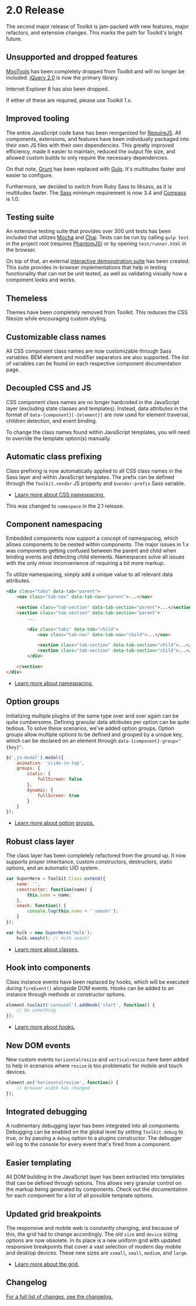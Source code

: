 # 2.0 Release #

The second major release of Toolkit is jam-packed with new features, major refactors, and extensive changes. This marks the path for Toolkit's bright future.

## Unsupported and dropped features ##

[MooTools](http://mootools.net/) has been completely dropped from Toolkit and will no longer be included. 
[jQuery 2.0](http://jquery.com/) is now the primary library.
 
Internet Explorer 8 has also been dropped. 

If either of these are required, please use Toolkit 1.x.

## Improved tooling ##

The entire JavaScript code base has been reorganized for [RequireJS](http://requirejs.org/). 
All components, extensions, and features have been individually packaged into their own JS files with their own dependencies. 
This greatly improved efficiency, made it easier to maintain, reduced the output file size, 
and allowed custom builds to only require the necessary dependencies.

On that note, [Grunt](http://gruntjs.com/) has been replaced with [Gulp](http://gulpjs.com/). It's multitudes faster and easier to configure.

Furthermore, we decided to switch from Ruby Sass to libsass, as it is multitudes faster. 
The [Sass](http://sass-lang.com/) minimum requirement is now 3.4 and [Compass](http://compass-style.org/) is 1.0.

## Testing suite ##

An extensive testing suite that provides over 300 unit tests has been included that utilizes [Mocha](http://mochajs.org/) and [Chai](http://chaijs.com). 
Tests can be run by calling `gulp test` in the project root (requires [PhantomJS](http://phantomjs.org/)) or by opening `test/runner.html` in the browser.

On top of that, an external [interactive demonstration suite](https://github.com/titon/toolkit-tests) has been created. 
This suite provides in-browser implementations that help in testing functionality that can not be unit tested, 
as well as validating visually how a component looks and works.

## Themeless #

Themes have been completely removed from Toolkit. This reduces the CSS filesize while encouraging custom styling.

## Customizable class names ##

All CSS component class names are now customizable through Sass variables. BEM element and modifier separators are also supported. 
The list of variables can be found on each respective component documentation page.

## Decoupled CSS and JS ##

CSS component class names are no longer hardcoded in the JavaScript layer (excluding state classes and templates). 
Instead, data attributes in the format of `data-{component}[-{element}]` are now used for element traversal, 
children detection, and event binding.

To change the class names found within JavaScript templates, you will need to override the template option(s) manually.

## Automatic class prefixing ##

Class prefixing is now automatically applied to all CSS class names in the Sass layer and within JavaScript templates. 
The prefix can be defined through the `Toolkit.vendor` JS property and `$vendor-prefix` Sass variable.

* [Learn more about CSS namespacing.](../development/namespace.md)

<div class="notice is-info">
    This was changed to <code>namespace</code> in the 2.1 release.
</div>

## Component namespacing ##

Embedded components now support a concept of namespacing, which allows components to be nested within components. 
The major issues in 1.x was components getting confused between the parent and child when binding events 
and detecting child elements. Namespaces solve all issues with the only minor inconvenience of requiring a bit more markup.

To utilize namespacing, simply add a unique value to all relevant data attributes.

```html
<div class="tabs" data-tab="parent">
    <nav class="tab-nav" data-tab-nav="parent">...</nav>

    <section class="tab-section" data-tab-section="parent">...</section>
    <section class="tab-section" data-tab-section="parent">
        ...
        
        <div class="tabs" data-tab="child">
            <nav class="tab-nav" data-tab-nav="child">...</nav>

            <section class="tab-section" data-tab-section="child">...</section>
            <section class="tab-section" data-tab-section="child">...</section>
        </div>

    </section>
</div>
```

* [Learn more about namespacing.](../development/js/component.md#namespaces)

## Option groups ##

Initializing multiple plugins of the same type over and over again can be quite cumbersome. 
Defining granular data attributes per option can be quite tedious. To solve these scenarios, we've added option groups. 
Option groups allow multiple options to be defined and grouped by a unique key, which can be declared on an element 
through `data-{component}-group="{key}"`.

```javascript
$('.js-modal').modal({
    animation: 'slide-in-top',
    groups: {
        static: {
            fullScreen: false
        },
        dynamic: {
            fullScreen: true
        }
    }
});
```

* [Learn more about option groups.](../development/js/component.md#option-groups)

## Robust class layer ##

The class layer has been completely refactored from the ground up. It now supports proper inheritance, 
 custom constructors, destructors, static options, and an automatic UID system.

```javascript
var SuperHero = Toolkit.Class.extend({
    name: '',
    constructor: function(name) {
        this.name = name;
    },
    smash: function() {
        console.log(this.name + ' smash!');
    }
});

var hulk = new SuperHero('Hulk');
    hulk.smash(); // Hulk smash!
```

* [Learn more about classes.](../development/js/class.md)

## Hook into components ##

Class instance events have been replaced by hooks, which will be executed during `fireEvent()` alongside DOM events. 
Hooks can be added to an instance through methods or constructor options.

```javascript
element.toolkit('carousel').addHook('start', function() {
    // Do something
});
```

* [Learn more about hooks.](../development/js/base.md#hooks)

## New DOM events ##

New custom events `horizontalresize` and `verticalresize` have been added to help in scenarios where `resize` 
is too problematic for mobile and touch devices.

```javascript
element.on('horizontalresize', function() {
    // Browser width has changed
}); 
```

## Integrated debugging ##

A rudimentary debugging layer has been integrated into all components. Debugging can be enabled on the global level 
by setting `Toolkit.debug` to true, or by passing a `debug` option to a plugins constructor. 
The debugger will log to the console for every event that's fired from a component.

## Easier templating ##

All DOM building in the JavaScript layer has been extracted into templates that can be defined through options. 
This allows very granular control on the markup being generated by components. Check out the documentation for 
each component for a list of all possible template options.

## Updated grid breakpoints ##

The responsive and mobile web is constantly changing, and because of this, the grid had to change accordingly.
The old `size` and `device` sizing options are now obsolete. In its place is a new uniform grid with updated responsive 
breakpoints that cover a vast selection of modern day mobile and desktop devices. These new sizes are `xsmall`, 
`small`, `medium`, and `large`.

* [Learn more about the grid.](../components/grid.md)

## Changelog ##

[For a full list of changes, see the changelog.](../support/changelog.md)
